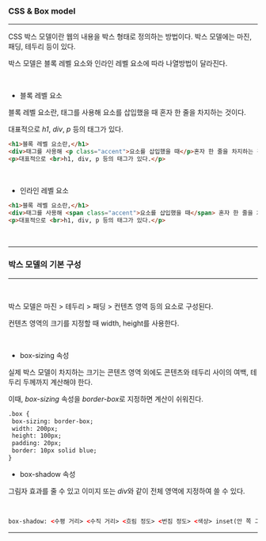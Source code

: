 ### CSS & Box model
---
<p>CSS 박스 모델이란 웹의 내용을 박스 형태로 정의하는 방법이다. 박스 모델에는 마진, 패딩, 테두리 등이 있다.</p>
<p>박스 모델은 블록 레벨 요소와 인라인 레벨 요소에 따라 나열방법이 달라진다.</p>
<br>

* 블록 레벨 요소
<p>블록 레벨 요소란, 태그를 사용해 요소를 삽입했을 때 혼자 한 줄을 차지하는 것이다.</p>
<p>대표적으로 <i>h1</i>, <i>div</i>, <i>p</i> 등의 태그가 있다.</p>

```html
<h1>블록 레벨 요소란,</h1>
<div>태그를 사용해 <p class="accent">요소를 삽입했을 때</p>혼자 한 줄을 차지하는 것이다.</div>
<p>대표적으로 <br>h1, div, p 등의 태그가 있다.</p>
```

<br>

* 인라인 레벨 요소
```html
<h1>블록 레벨 요소란,</h1>
<div>태그를 사용해 <span class="accent">요소를 삽입했을 때</span> 혼자 한 줄을 차지하는 것이다.</div>
<p>대표적으로 <br>h1, div, p 등의 태그가 있다.</p>
```

<br>

---
### 박스 모델의 기본 구성
---

<br>
<p>박스 모델은 마진 > 테두리 > 패딩 > 컨텐츠 영역 등의 요소로 구성된다.</p>
<p>컨텐츠 영역의 크기를 지정할 때 width, height를 사용한다.</p><br>

* box-sizing 속성
<p>실제 박스 모델이 차지하는 크기는 콘텐츠 영역 외에도 콘텐츠와 테두리 사이의 여백, 테두리 두께까지 계산해야 한다.</p>
<p>이때, <i>box-sizing</i> 속성을 <i>border-box</i>로 지정하면 계산이 쉬워진다.</p>

```html
.box {
 box-sizing: border-box;
 width: 200px;
 height: 100px;
 padding: 20px;
 border: 10px solid blue;
}
```


* box-shadow 속성
<p> 그림자 효과를 줄 수 있고 이미지 또는 <i>div</i>와 같이 전체 영역에 지정하여 쓸 수 있다.</p><br>

```html
box-shadow: <수평 거리> <수직 거리> <흐림 정도> <번짐 정도> <색상> inset(안 쪽 그림자 생성 시 사용);
```
---

